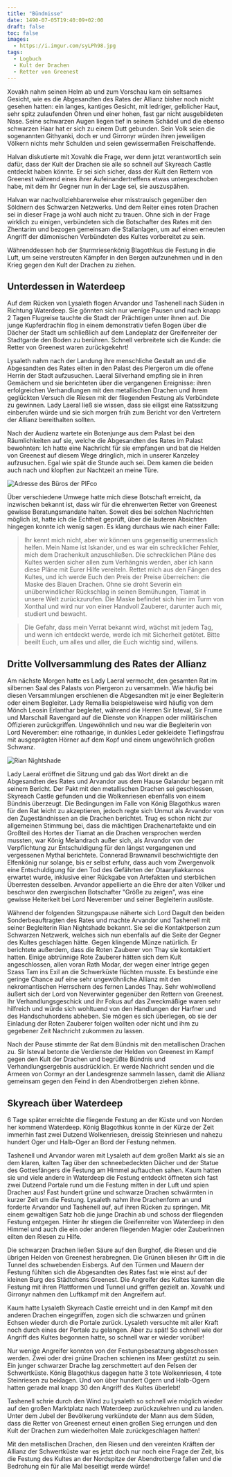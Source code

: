 ```yaml
---
title: "Bündnisse"
date: 1490-07-05T19:40:09+02:00
draft: false
toc: false
images:
  - https://i.imgur.com/syLPh98.jpg
tags: 
  - Logbuch
  - Kult der Drachen
  - Retter von Greenest
---
```


Xovakh nahm seinen Helm ab und zum Vorschau kam ein seltsames Gesicht, wie es die Abgesandten des Rates der Allianz bisher noch nicht gesehen hatten: ein langes, kantiges Gesicht, mit ledriger, gelblicher Haut, sehr spitz zulaufenden Ohren und einer hohen, fast gar nicht ausgebildeten Nase. Seine schwarzen Augen liegen tief in seinem Schädel und die ebenso schwarzen Haar hat er sich zu einem Dutt gebunden. Sein Volk seien die sogenannten Githyanki, doch er und Girronyr würden ihren jeweiligen Völkern nichts mehr Schulden und seien gewissermaßen Freischaffende.

Halvan diskutierte mit Xovahk die Frage, wer denn jetzt verantwortlich sein dafür, dass der Kult der Drachen sie alle so schnell auf Skyreach Castle entdeckt haben könnte. Er sei sich sicher, dass der Kult den Rettern von Greenest während eines ihrer Aufeinandertreffens etwas untergeschoben habe, mit dem ihr Gegner nun in der Lage sei, sie auszuspähen.

Halvan war nachvollziehbarerweise eher misstrauisch gegenüber den Söldnern des Schwarzen Netzwerks. Und dem Reiter eines roten Drachen sei in dieser Frage ja wohl auch nicht zu trauen. Ohne sich in der Frage wirklich zu einigen, verbündeten sich die Botschafter des Rates mit den Zhentarim und bezogen gemeinsam die Stallanlagen, um auf einen erneuten Angriff der dämonischen Verbündeten des Kultes vorbereitet zu sein.

Währenddessen hob der Sturmriesenkönig Blagothkus die Festung in die Luft, um seine verstreuten Kämpfer in den Bergen aufzunehmen und in den Krieg gegen den Kult der Drachen zu ziehen.

## Unterdessen in Waterdeep

Auf dem Rücken von Lysaleth flogen Arvandor und Tashenell nach Süden in Richtung Waterdeep. Sie gönnten sich nur wenige Pausen und nach knapp 2 Tagen Flugreise tauchte die Stadt der Prächtigen unter ihnen auf. Die junge Kupferdrachin flog in einem demonstrativ tiefen Bogen über die Dächer der Stadt um schließlich auf dem Landeplatz der Greifenreiter der Stadtgarde den Boden zu berühren. Schnell verbreitete sich die Kunde: die Retter von Greenest waren zurückgekehrt!

Lysaleth nahm nach der Landung ihre menschliche Gestalt an und die Abgesandten des Rates eilten in den Palast des Piergeron um die offene Herrin der Stadt aufzusuchen. Laeral Silverhand empfing sie in ihren Gemächern und sie berichteten über die vergangenen Ereignisse: ihren erfolgreichen Verhandlungen mit den metallischen Drachen und ihrem geglückten Versuch die Riesen mit der fliegenden Festung als Verbündete zu gewinnen. Lady Laeral ließ sie wissen, dass sie eiligst eine Ratssitzung einberufen würde und sie sich morgen früh zum Bericht vor den Vertretern der Allianz bereithalten sollten.

Nach der Audienz wartete ein Botenjunge aus dem Palast bei den Räumlichkeiten auf sie, welche die Abgesandten des Rates im Palast bewohnten: Ich hatte eine Nachricht für sie empfangen und bat die Helden von Greenest auf diesem Wege dringlich, mich in unserer Kanzeley aufzusuchen. Egal wie spät die Stunde auch sei. Dem kamen die beiden auch nach und klopften zur Nachtzeit an meine Türe.

![Adresse des Büros der PIFco](https://i.imgur.com/nBteH3Z.png)

Über verschiedene Umwege hatte mich diese Botschaft erreicht, da inzwischen bekannt ist, dass wir für die ehrenwerten Retter von Greenest gewisse Beratungsmandate halten. Soweit dies bei solchen Nachrichten möglich ist, hatte ich die Echtheit geprüft, über die lauteren Absichten hingegen konnte ich wenig sagen. Es klang durchaus wie nach einer Falle:

> Ihr kennt mich nicht, aber wir können uns gegenseitig unermesslich helfen. Mein Name ist Iskander, und es war ein schrecklicher Fehler, mich dem Drachenkult anzuschließen. Die schrecklichen Pläne des Kultes werden sicher allen zum Verhängnis werden, aber ich kann diese Pläne mit Eurer Hilfe vereiteln. Rettet mich aus den Fängen des Kultes, und ich werde Euch den Preis der Preise überreichen: die Maske des Blauen Drachen. Ohne sie droht Severin ein unüberwindlicher Rückschlag in seinen Bemühungen, Tiamat in unsere Welt zurückzurufen. Die Maske befindet sich hier im Turm von Xonthal und wird nur von einer Handvoll Zauberer, darunter auch mir, studiert und bewacht.

> Die Gefahr, dass mein Verrat bekannt wird, wächst mit jedem Tag, und wenn ich entdeckt werde, werde ich mit Sicherheit getötet. Bitte beeilt Euch, um alles und aller, die Euch wichtig sind, willens.

## Dritte Vollversammlung des Rates der Allianz

Am nächste Morgen hatte es Lady Laeral vermocht, den gesamten Rat im silbernen Saal des Palasts von Piergeron zu versammeln. Wie häufig bei diesen Versammlungen erschienen die Abgesandten mit je einer Begleiterin oder einem Begleiter. Lady Remallia beispielsweise wird häufig von dem Mönch Leosin Erlanthar begleitet, während die Herren Sir Isteval, Sir Frume und Marschall Ravengard auf die Dienste von Knappen oder militärischen Offizieren zurückgriffen. Ungewöhnlich und neu war die Begleiterin von Lord Neverember: eine rothaarige, in dunkles Leder gekleidete Tieflingsfrau mit ausgeprägten Hörner auf dem Kopf und einem ungewöhnlich großen Schwanz.

![Rian Nightshade](https://i.imgur.com/UoXqHg2.png)

Lady Laeral eröffnet die Sitzung und gab das Wort direkt an die Abgesandten des Rates und Arvandor aus dem Hause Galandur begann mit seinem Bericht. Der Pakt mit den metallischen Drachen sei geschlossen, Skyreach Castle gefunden und die Wolkenriesen ebenfalls von einem Bündnis überzeugt. Die Bedingungen im Falle von König Blagothkus waren für den Rat leicht zu akzeptieren, jedoch regte sich Unmut als Arvandor von den Zugeständnissen an die Drachen berichtet. Trug es schon nicht zur allgemeinen Stimmung bei, dass die mächtigen Drachenartefakte und ein Großteil des Hortes der Tiamat an die Drachen versprochen werden mussten, war König Melandrach außer sich, als Arvandor von der Verpflichtung zur Entschuldigung für den längst vergangenen und vergessenen Mythal berichtete. Connerad Brawnanvil beschwichtigte den Elfenkönig nur solange, bis er selbst erfuhr, dass auch vom Zwergenvolk eine Entschuldigung für den Tod des Gefährten der Otaaryliakkarnos erwartet wurde, inklusive einer Rückgabe von Artefakten und sterblichen Überresten desselben. Arvandor appellierte an die Ehre der alten Völker und beschwor den zwergischen Botschafter "Größe zu zeigen", was eine gewisse Heiterkeit bei Lord Neverember und seiner Begleiterin auslöste.

Während der folgenden Sitzungspause näherte sich Lord Dagult den beiden Sonderbeauftragten des Rates und machte Arvandor und Tashenell mit seiner Begleiterin Rian Nightshade bekannt. Sie sei die Kontaktperson zum Schwarzen Netzwerk, welches sich nun ebenfalls auf die Seite der Gegner des Kultes geschlagen hätte. Gegen klingende Münze natürlich. Er berichtete außerdem, dass die Roten Zauberer von Thay sie kontaktiert hatten. Einige abtrünnige Rote Zauberer hätten sich dem Kult angeschlossen, allen voran Rath Modar, der wegen einer Intrige gegen Szass Tam ins Exil an die Schwerküste flüchten musste. Es bestünde eine geringe Chance auf eine sehr ungewöhnliche Allianz mit den nekromantischen Herrschern des fernen Landes Thay. Sehr wohlwollend äußert sich der Lord von Neverwinter gegenüber den Rettern von Greenest. Ihr Verhandlungsgeschick und ihr Fokus auf das Zweckmäßige waren sehr hilfreich und würde sich wohltuend von den Handlungen der Harfner und des Handschuhordens abheben. Sie mögen es sich überlegen, ob sie der Einladung der Roten Zauberer folgen wollten oder nicht und ihm zu gegebener Zeit Nachricht zukommen zu lassen.

Nach der Pause stimmte der Rat dem Bündnis mit den metallischen Drachen zu. Sir Isteval betonte die Verdienste der Helden von Greenest im Kampf gegen den Kult der Drachen und begrüßte Bündnis und Verhandlungsergebnis ausdrücklich. Er werde Nachricht senden und die Armeen von Cormyr an der Landesgrenze sammeln lassen, damit die Allianz gemeinsam gegen den Feind in den Abendrotbergen ziehen könne.


## Skyreach über Waterdeep

6 Tage später erreichte die fliegende Festung an der Küste und von Norden her kommend Waterdeep.  König Blagothkus konnte in der Kürze der Zeit immerhin fast zwei Dutzend Wolkenriesen, dreissig Steinriesen und nahezu hundert Oger und Halb-Oger an Bord der Festung nehmen.

Tashenell und Arvandor waren mit Lysaleth auf dem großen Markt als sie an dem klaren, kalten Tag über den schneebedeckten Dächer und der Statue des Gottesfängers die Festung am Himmel auftauchen sahen. Kaum hatten sie und viele andere in Waterdeep die Festung entdeckt öffneten sich fast zwei Dutzend Portale rund um die Festung mitten in der Luft und spien Drachen aus! Fast hundert grüne und schwarze Drachen schwärmten in kurzer Zeit um die Festung. Lysaleth nahm ihre Drachenform an und forderte Arvandor und Tashenell auf, auf ihren Rücken zu springen. Mit einem gewaltigen Satz hob die junge Drachin ab und schoss der fliegenden Festung entgegen. Hinter ihr stiegen die Greifenreiter von Waterdeep in den Himmel und auch die ein oder anderen fliegenden Magier oder Zauberinnen eilten den Riesen zu Hilfe. 

Die schwarzen Drachen ließen Säure auf den Burghof, die Riesen und die übrigen Helden von Greenest herabregnen. Die Grünen bliesen ihr Gift in die Tunnel des schwebenden Eisbergs. Auf den Türmen und Mauern der Festung fühlten sich die Abgesandten des Rates fast wie einst auf der kleinen Burg des Städtchens Greenest. Die Angreifer des Kultes kannten die Festung mit ihren Plattformen und Tunnel und griffen gezielt an. Xovahk und Girronyr nahmen den Luftkampf mit den Angreifern auf.

Kaum hatte Lysaleth Skyreach Castle erreicht und in den Kampf mit den anderen Drachen eingegriffen, zogen sich die schwarzen und grünen Echsen wieder durch die Portale zurück. Lysaleth versuchte mit aller Kraft noch durch eines der Portale zu gelangen. Aber zu spät! So schnell wie der Angriff des Kultes begonnen hatte, so schnell war er wieder vorüber!

Nur wenige Angreifer konnten von der Festungsbesatzung abgeschossen werden. Zwei oder drei grüne Drachen schienen ins Meer gestützt zu sein. Ein junger schwarzer Drache lag zerschmettert auf den Felsen der Schwertküste. König Blagothkus dagegen hatte 3 tote Wolkenriesen, 4 tote Steinriesen zu beklagen. Und von über hundert Ogern und Halb-Ogern hatten gerade mal knapp 30 den Angriff des Kultes überlebt!

Tashenell schrie durch den Wind zu Lysaleth so schnell wie möglich wieder auf den großen Marktplatz nach Waterdeep zurückzukehren und zu landen. Unter dem Jubel der Bevölkerung verkündete der Mann aus dem Süden, dass die Retter von Greenest erneut einen großen Sieg errungen und den Kult der Drachen zum wiederholten Male zurückgeschlagen hatten!

Mit den metallischen Drachen, den Riesen und den vereinten Kräften der Allianz der Schwertküste war es jetzt doch nur noch eine Frage der Zeit, bis die Festung des Kultes an der Nordspitze der Abendrotberge fallen und die Bedrohung ein für alle Mal beseitigt werde würde!


